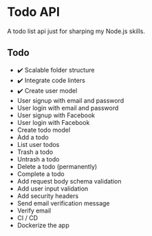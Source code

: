 # Todo API

A todo list api just for sharping my Node.js skills.

## Todo

- :heavy_check_mark: Scalable folder structure
- :heavy_check_mark: Integrate code linters
- :heavy_check_mark: Create user model
- User signup with email and password
- User login with email and password
- User signup with Facebook
- User login with Facebook
- Create todo model
- Add a todo
- List user todos
- Trash a todo
- Untrash a todo
- Delete a todo (permanently)
- Complete a todo
- Add request body schema validation
- Add user input validation
- Add security headers
- Send email verification message
- Verify email
- CI / CD
- Dockerize the app
